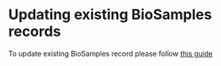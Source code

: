# Updating existing BioSamples records
To update existing BioSamples record please follow [this guide](https://www.ebi.ac.uk/biosamples/docs/references/api/submit#_update_sample)